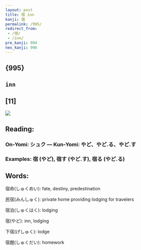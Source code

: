 ```yaml
---
layout: post
title: 宿 inn
kanji: 宿
permalink: /995/
redirect_from:
 - /宿/
 - /inn/
pre_kanji: 994
nex_kanji: 996
---
```


## {995}

## `inn`

## [11]

<div class="stroke"><img src="E5AEBF.png" /></div>

## Reading:

### On-Yomi: シュク &mdash; Kun-Yomi: やど、やど.る、やど.す

### Examples: 宿 (やど), 宿す (やど.す), 宿る (やど.る)

## Words:

宿命(しゅくめい): fate, destiny, predestination

民宿(みんしゅく): private home providing lodging for travelers

宿泊(しゅくはく): lodging

宿(やど): inn, lodging

下宿(げしゅく): lodge

宿題(しゅくだい): homework
